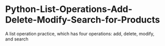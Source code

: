 # Python-List-Operations-Add-Delete-Modify-Search-for-Products
A list operation practice, which has four operations: add, delete, modify, and search
